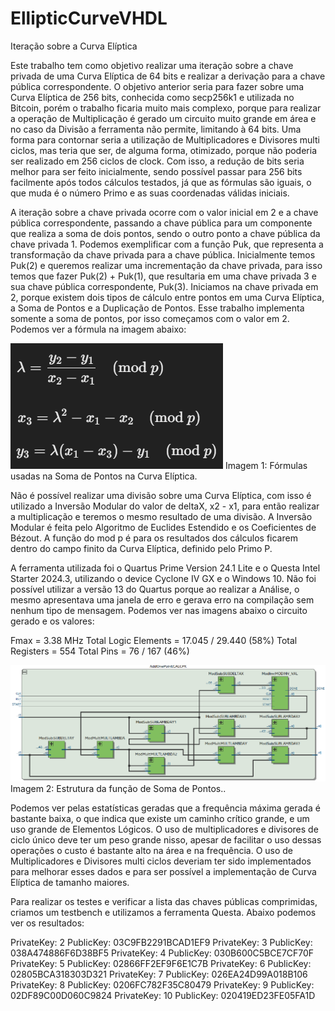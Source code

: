 # EllipticCurveVHDL

Iteração sobre a Curva Elíptica

Este trabalho tem como objetivo realizar uma iteração sobre a chave privada de uma Curva Elíptica de 64 bits e
realizar a derivação para a chave pública correspondente. O objetivo anterior seria para fazer sobre uma Curva
Elíptica de 256 bits, conhecida como secp256k1 e utilizada no Bitcoin, porém o trabalho ficaria muito mais complexo,
porque para realizar a operação de Multiplicação é gerado um circuito muito grande em área e no caso da Divisão a
ferramenta não permite, limitando à 64 bits. Uma forma para contornar seria a utilização de Multiplicadores e Divisores
multi ciclos, mas teria que ser, de alguma forma, otimizado, porque não poderia ser realizado em 256 ciclos de clock.
Com isso, a redução de bits seria melhor para ser feito inicialmente, sendo possível passar para 256 bits facilmente
após todos cálculos testados, já que as fórmulas são iguais, o que muda é o número Primo e as suas coordenadas válidas iniciais.

A iteração sobre a chave privada ocorre com o valor inicial em 2 e a chave pública correspondente, passando a chave pública para
um componente que realiza a soma de dois pontos, sendo o outro ponto a chave pública da chave privada 1. Podemos exemplificar com
a função Puk, que representa a transformação da chave privada para a chave pública. Inicialmente temos Puk(2) e queremos realizar
uma incrementação da chave privada, para isso temos que fazer Puk(2) + Puk(1), que resultaria em uma chave privada 3 e sua chave
pública correspondente, Puk(3). Iniciamos na chave privada em 2, porque existem dois tipos de cálculo entre pontos em uma Curva Elíptica,
a Soma de Pontos e a Duplicação de Pontos. Esse trabalho implementa somente a soma de pontos, por isso começamos com o valor em 2.
Podemos ver a fórmula na imagem abaixo:


![Formula](images/formula.png)
Imagem 1: Fórmulas usadas na Soma de Pontos na Curva Elíptica.


Não é possível realizar uma divisão sobre uma Curva Elíptica, com isso é utilizado a Inversão Modular do valor de deltaX, x2 - x1,
para então realizar a multiplicação e teremos o mesmo resultado de uma divisão. A Inversão Modular é feita pelo Algoritmo de Euclides Estendido e
os Coeficientes de Bézout. A função do mod p é para os resultados dos cálculos ficarem dentro do campo finito da Curva Elíptica, definido pelo Primo P.

A ferramenta utilizada foi o Quartus Prime Version 24.1 Lite e o Questa Intel Starter 2024.3, utilizando o device Cyclone IV GX e o Windows 10.
Não foi possível utilizar a versão 13 do Quartus porque ao realizar a Análise, o mesmo apresentava uma janela de erro e gerava erro na compilação
sem nenhum tipo de mensagem. Podemos ver nas imagens abaixo o circuito gerado e os valores:

Fmax = 3.38 MHz
Total Logic Elements = 17.045 / 29.440 (58%)
Total Registers = 554
Total Pins = 76 / 167 (46%)


![AddOnePoint](images/addpoint.png)
Imagem 2: Estrutura da função de Soma de Pontos..


Podemos ver pelas estatísticas geradas que a frequência máxima gerada é bastante baixa, o que indica que existe um caminho crítico grande, e
um uso grande de Elementos Lógicos. O uso de multiplicadores e divisores de ciclo único deve ter um peso grande nisso, apesar de facilitar o
uso dessas operações o custo é bastante alto na área e na frequência. O uso de Multiplicadores e Divisores multi ciclos deveriam ter sido
implementados para melhorar esses dados e para ser possível a implementação de Curva Elíptica de tamanho maiores.

Para realizar os testes e verificar a lista das chaves públicas comprimidas, criamos um testbench e utilizamos a ferramenta Questa.
Abaixo podemos ver os resultados:

PrivateKey: 2 PublicKey: 03C9FB2291BCAD1EF9
PrivateKey: 3 PublicKey: 038A474886F6D38BF5
PrivateKey: 4 PublicKey: 030B600C5BCE7CF70F
PrivateKey: 5 PublicKey: 02866FF2EF9F6E1C7B
PrivateKey: 6 PublicKey: 02805BCA318303D321
PrivateKey: 7 PublicKey: 026EA24D99A018B106
PrivateKey: 8 PublicKey: 0206FC782F35C80479
PrivateKey: 9 PublicKey: 02DF89C00D060C9824
PrivateKey: 10 PublicKey: 020419ED23FE05FA1D

